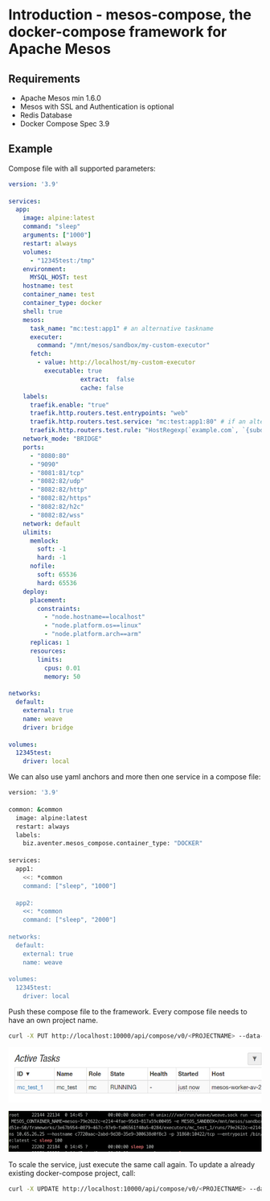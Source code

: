# Introduction - mesos-compose, the docker-compose framework for Apache Mesos

## Requirements

- Apache Mesos min 1.6.0
- Mesos with SSL and Authentication is optional
- Redis Database
- Docker Compose Spec 3.9

## Example

Compose file with all supported parameters:

```yaml
version: '3.9'

services:
  app:
    image: alpine:latest
    command: "sleep"
    arguments: ["1000"]        
    restart: always
    volumes:
      - "12345test:/tmp"
    environment:
      MYSQL_HOST: test
    hostname: test
    container_name: test
    container_type: docker
    shell: true
    mesos:
      task_name: "mc:test:app1" # an alternative taskname      
      executer:
        command: "/mnt/mesos/sandbox/my-custom-executor"
      fetch:
        - value: http://localhost/my-custom-executor
          executable: true
					extract:  false
					cache: false
    labels:
      traefik.enable: "true"
      traefik.http.routers.test.entrypoints: "web"
      traefik.http.routers.test.service: "mc:test:app1:80" # if an alternative taskname is set, we have to use it here to
      traefik.http.routers.test.rule: "HostRegexp(`example.com`, `{subdomain:[a-z]+}.example.com`)"
    network_mode: "BRIDGE"
    ports:
      - "8080:80"
      - "9090"
      - "8081:81/tcp"
      - "8082:82/udp"
      - "8082:82/http"
      - "8082:82/https"  
      - "8082:82/h2c"
      - "8082:82/wss"       
    network: default
    ulimits:
      memlock:
        soft: -1
        hard: -1
      nofile:
        soft: 65536 
        hard: 65536
    deploy:
      placement:
        constraints:
          - "node.hostname==localhost"
          - "node.platform.os==linux"
          - "node.platform.arch==arm"
      replicas: 1
      resources:
        limits:
          cpus: 0.01
          memory: 50

networks:
  default:
    external: true
    name: weave
    driver: bridge

volumes:
  12345test:
    driver: local
```

We can also use yaml anchors and more then one service in a compose file:

```bash
version: '3.9'

common: &common
  image: alpine:latest
  restart: always
  labels:
    biz.aventer.mesos_compose.container_type: "DOCKER"

services:
  app1:
    <<: *common
    command: ["sleep", "1000"]

  app2:
    <<: *common
    command: ["sleep", "2000"]

networks:
  default:
    external: true
    name: weave

volumes:
  12345test:
    driver: local

```


Push these compose file to the framework. Every compose file needs to have an
own project name.

```bash
curl -X PUT http://localhost:10000/api/compose/v0/<PROJECTNAME> --data-binary @docs/example/docker-compose.yml
```

![image_2021-11-08-11-33-09](vx_images/image_2021-11-08-11-33-09.png)

![image_2021-11-08-11-33-47](vx_images/image_2021-11-08-11-33-47.png)

To scale the service, just execute the same call again. To update a already existing docker-compose project, call:

```bash
curl -X UPDATE http://localhost:10000/api/compose/v0/<PROJECTNAME> --data-binary @docs/example/docker-compose.yml
```
